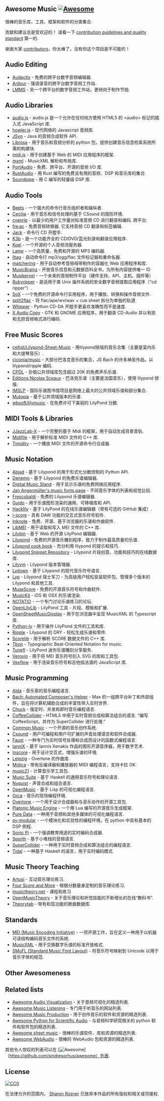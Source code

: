 <div class="github-widget" data-repo="ciconia/awesome-music"></div>

## Awesome Music [![Awesome](https://cdn.rawgit.com/sindresorhus/awesome/d7305f38d29fed78fa85652e3a63e154dd8e8829/media/badge.svg)](https://github.com/sindresorhus/awesome)

很棒的音乐库、工具、框架和软件的分类集合.

贡献和建议总是受欢迎的！ 请看一下 [contribution guidelines and quality standard](https://github.com/ciconia/awesome-music/blob/master/CONTRIBUTING.md) 第一的.

谢谢大家 [contributors](https://github.com/ciconia/awesome-music/graphs/contributors)，你太棒了，没有你这个项目是不可能的！


## Audio Editing

* [Audacity](https://github.com/audacity/audacity) - 免费的跨平台数字音频编辑器.
* [Ardour](http://ardour.org/) - 强调录音的跨平台数字音频工作站.
* [LMMS](https://lmms.io/) - 另一个跨平台的数字音频工作站，更倾向于制作节拍.

## Audio Libraries

* [audio.js](https://github.com/kolber/audiojs) - audio.js 是一个允许在任何地方使用 HTML5 的 &lt;audio&gt; 标记的插入式 JavaScript 库.
* [howler.js](https://github.com/goldfire/howler.js) - 现代网络的 Javascript 音频库.
* [JSyn](http://www.softsynth.com/jsyn/) - Java 的音频合成软件 API.
* [Librosa](https://github.com/librosa/librosa) - 用于音乐和音频分析的 python 包，提供创建音乐信息检索系统所需的构建块.
* [midi.js](https://github.com/mudcube/MIDI.js) - 用于创建基于 Web 的 MIDI 应用程序的框架.
* [mxml](https://github.com/venturemedia/mxml) - MusicXML 解析和布局库.
* [PortAudio](http://www.portaudio.com/) - 免费、跨平台、开源的音频 I/O 库.
* [RustAudio](https://github.com/RustAudio) - 用 Rust 编写的免费且有用的音频、DSP 和音乐库的集合.
* [Soundpipe](https://pbat.ch/proj/soundpipe.html) - 用 C 编写的轻量级 DSP 库.

## Audio Tools

* [Beets](http://beets.io/) - 一个强大的命令行音乐组织者和操纵者.
* [Cecilia](https://github.com/belangeo/cecilia5) - 用于音乐和信号处理的基于 CSound 的图形环境.
* [cyanrip](https://github.com/atomnuker/cyanrip)  - 以最少的用户工作量对标准音频 CD 进行翻录和编码. 跨平台.
* [fre:ac](https://github.com/enzo1982/freac)  - 免费音频转换器. 它支持音频 CD 翻录和标签编辑.
* [Jack](https://github.com/jack-cli-cd-ripper/jack) - 命令行 CD 开膛手.
* [K3b](https://github.com/KDE/k3b) - 是一个功能齐全的 CD/DVD/蓝光刻录和翻录应用程序.
* [Koel](https://github.com/phanan/koel) - 一个开源的个人音频流服务器.
* [Lame](http://lame.sourceforge.net/) - 一个高质量、免费和开源的 MP3 编码器.
* [lltag](https://github.com/bgoglin/lltag) - 自动命令行 mp3/ogg/flac 文件标记器和重命名器.
* [matchering](https://github.com/sergree/matchering) - 用于自动参考音频母带制作的容器化 Web 应用程序和库.
* [MusicBrainz](https://musicbrainz.org) - 开放音乐信息和元数据百科全书，为所有内容提供唯一 ID
* [Musikernel](https://github.com/j3ffhubb/musikernel) - 一个未来的音频制作平台（硬件支持、API、主机、插件等）
* [Rubyripper](https://github.com/bleskodev/rubyripper) - 是适用于类 Unix 操作系统的安全数字音频提取应用程序（“cd ripper”）.
* [SoX](http://sox.sourceforge.net/) - 一个免费的开源命令行实用程序，用于播放、转换和操作音频文件.
* [split2flac](https://github.com/ftrvxmtrx/split2flac) - 将 flac/ape/wv/wav + cue sheet 拆分为单独的轨道
* [Whipper](https://github.com/JoeLametta/whipper) - Python CD-DA 开膛手更喜欢准确性而不是速度.
* [X Audio Copy](https://github.com/giorgiofranceschi/xaudiocopy) - GTK 和 GNOME 应用程序，用于翻录 CD-Audio 并以有损和无损音频格式进行编码.

## Free Music Scores

* [cellist/Lilypond-Sheet-Music](https://github.com/cellist/Lilypond-Sheet-Music) - 用lilypond排版的音乐合集（主要是室内乐和大提琴音乐）.
* [ciconia/music](https://github.com/ciconia/music) - 大部分巴洛克音乐的集合，JS Bach 的许多神圣作品，以 lilypond/ripple 编码.
* [CPDL](http://www.cpdl.org/) - 合唱公共领域库包含超过 20K 的免费声乐乐谱.
* [Éditions Nicolas Sceaux](https://github.com/nsceaux/nenuvar) - 巴洛克乐谱（主要是法国音乐），使用 lilypond 排版.
* [IMSLP](http://imslp.org/) - 国际乐谱图书馆项目是网络上最大的公共领域乐谱和部分集合.
* [Mutopia](https://github.com/MutopiaProject/MutopiaProject) - 基于公共领域版本的乐谱.
* [wbsoft/lilymusic](https://github.com/wbsoft/lilymusic) - 在免费许可下美丽的 LilyPond 分数.

## MIDI Tools & Libraries

* [JJazzLab-X](https://github.com/jjazzboss/JJazzLab-X) - 一个完整的基于 Midi 的框架，用于自动生成背景音轨.
* [Midifile](http://midifile.sapp.org/) - 用于解析标准 MIDI 文件的 C++ 库.
* [Timidity](http://timidity.sourceforge.net/) - 一个播放 MIDI 文件的开源命令行合成器.

## Music Notation

* [Abjad](http://abjad.mbrsi.org/) - 基于 Lilypond 的用于形式化分数控制的 Python API.
* [Denemo](http://www.denemo.org/) - 基于 Lilypond 的免费乐谱编辑器.
* [Digital Music Stand](https://github.com/PatWie/digitalmusicstand) - 用于显示乐谱的免费网络应用程序.
* [Jan Angermüller's music fonts page](http://elbsound.studio/music_fonts.php) - 不同音乐字体的列表和视觉比较.
* [Frescobaldi](https://github.com/wbsoft/frescobaldi) - 免费的 Lilypond 乐谱编辑器.
* [Guido](http://guidolib.sourceforge.net/) - 用于乐谱图形渲染的通用、可移植库和 API.
* [Hacklily](https://www.hacklily.org) - 基于 LilyPond 的在线乐谱编辑器（带有可选的 GitHub 集成）.
* [i-score](http://www.i-score.org) - 具有 DAW 功能的交互式音乐符号软件.
* [Inknote](https://github.com/MichalPaszkiewicz/inknote) - 免费、开源、基于浏览器的乐谱和作曲软件.
* [LibMEI](https://github.com/DDMAL/libmei) - 用于读取和写入 MEI 文件的 C++ 库.
* [Lilybin](http://lilybin.com/) - 基于 Web 的开源 LilyPond 编辑器.
* [Lilypond](http://lilypond.org/) - 免费的开源音乐雕刻程序，致力于制作最高质量的乐谱.
* [Lilypond cook book](https://github.com/noteflakes/lilypond-cookbook/wiki/) - 充分利用 lilypond 的提示和技巧.
* [Lilypond Snippet Repository](http://lsr.di.unimi.it/) - Lilypond 片段创意、功能和技巧的在线数据库.
* [Lilyvm](https://github.com/olsonpm/lilyvm) - Lilypond 版本管理器.
* [Lydown](https://github.com/ciconia/lydown) - 基于 Lilypond 的现代音乐符号语言.
* [Lyp](https://github.com/noteflakes/lyp) - Lilypond 瑞士军刀 - 为高级用户轻松安装软件包、管理多个版本的 Lilypond 和其他工具.
* [MuseScore](https://github.com/musescore/MuseScore) - 免费的开源音乐符号和作曲软件.
* [MusicKit](https://github.com/venturemedia/musickit) - iOS 和 OSX 的乐谱渲染.
* [NOTATIO](http://notat.io/) - 一个专门讨论乐谱练习的论坛.
* [OpenLilyLib](https://github.com/openlilylib/snippets/) - LilyPond 工具 - 片段、模板和扩展.
* [OpenSheetMusicDisplay](https://github.com/opensheetmusicdisplay/opensheetmusicdisplay) - 用于在浏览器中呈现 MusicXML 的 Typescript 库.
* [Python-ly](https://pypi.python.org/pypi/python-ly) - 用于操作 LilyPond 文件的工具和库.
* [Ripple](https://github.com/ciconia/ripple/) - Lilypond 的 DRY - 轻松生成乐谱和零件.
* [Scorelib](http://scorelib.sapp.org/) - 用于解析 SCORE 数据文件的 C++ 库.
* [Tbon](https://github.com/Michael-F-Ellis/tbon) - Typographic Beat-Oriented Notation for music.
* [Tunefl](https://github.com/tiredpixel/tunefl) - LilyPond 迷你乐谱雕刻分享服务.
* [Verovio](https://github.com/rism-ch/verovio) - 用于将 MEI 音乐符号刻入 SVG 的库和工具包.
* [Vexflow](https://github.com/0xfe/vexflow) - 用于渲染音乐符号和吉他指法谱的 JavaScript 库.

## Music Programming

* [Alda](https://github.com/alda-lang/alda) - 音乐家的音乐编程语言.
* [Bach: Automated Composer's Helper](http://www.bachproject.net/) - Max 的一组跨平台补丁和外部组件，旨在将计算机辅助合成的丰富性带入实时世界.
* [Chuck](https://github.com/ccrma/chuck) - 强定时、并发和即时音乐编程语言.
* [CoffeeCollider](https://github.com/mohayonao/CoffeeCollider)  - HTML5 中用于实时音频合成和算法组合的语言.  “编写 CoffeeScript，并作为 SuperCollider 进行处理.”
* [Common Music](http://commonmusic.sourceforge.net/) - 一个开源的音乐创作系统.
* [Csound](http://csound.github.io/) - 用户可编程和用户可扩展的声音处理语言和软件合成器.
* [Faust](http://faust.grame.fr/) - 一种专门为实时信号处理和合成而设计的函数式编程语言.
* [IanniX](https://github.com/iannix/IanniX) - 基于 Iannis Xenakis 作品的图形开源音序器，用于数字艺术.
* [Inscore](http://inscore.sourceforge.net/) - 用于设计交互式、增强乐谱的环境.
* [Leipzig](https://github.com/ctford/leipzig) - Overtone 的作曲库.
* [Midica](https://github.com/truj/midica) - 带有反编译器和播放器的 MIDI 编程语言，支持卡拉 OK.
* [music21](http://web.mit.edu/music21/) - 计算音乐学工具包.
* [Music Suite](http://music-suite.github.io/docs/ref/) - 基于 Haskell 的通用音乐符号和理论语言.
* [Nyquist](https://www.cs.cmu.edu/~music/nyquist/) - 声音合成和组合语言.
* [OpenMusic](http://repmus.ircam.fr/openmusic/home) - 基于 Lisp 的可视化编程语言.
* [Orca](https://github.com/hundredrabbits/Orca) - 音乐的现场编程环境.
* [Overtone](https://github.com/overtone/overtone/) - 一个用于设计合成器和与音乐协作的开源工具包.
* [Platonic Music Engine](http://www.platonicmusicengine.com/) - 一个用 Lua 编写的开源音乐生成框架.
* [Pure Data](http://puredata.info/) - 一种用于音频和其他多媒体的可视化编程语言.
* [py-modular](http://py-modular.readthedocs.io/) - 一个模块化和实验性的编程环境，在 python 中具有基本的 DSP 例程.
* [Sonic Pi](http://sonic-pi.net/) - 一个强调教育用途的实时编码合成器.
* [Sporth](https://pbat.ch/proj/sporth.html) - 基于小堆栈的音频语言.
* [SuperCollider](http://supercollider.github.io/) - 一种用于实时音频合成和算法组合的编程语言.
* [Tidal](http://tidal.lurk.org/) - 一种基于 Haskell 的语言，用于实时编码模式.

## Music Theory Teaching

* [Artusi](https://www.artusi.xyz) - 互动音乐理论练习.
* [Four Score and More](https://fourscoreandmore.org/) - 根据分数量身定制的音乐理论练习.
* [musictheory.net](https://www.musictheory.net) - 课程和练习
* [OpenMusicTheory](http://openmusictheory.com/) - 关于音乐理论和听觉技能的不断增长的在线“教科书”.
* [Theorytab](https://www.hooktheory.com/theorytab) - 带有和弦功能的歌曲数据库.

## Standards

* [MEI (Music Encoding Initiative)](http://music-encoding.org/) - 一项开源工作，旨在定义一种用于以机器可读结构编码音乐文件的系统.
* [MusicXML](http://www.musicxml.com/) - 用于交换数字乐谱的标准开放格式.
* [SMuFL (Standard Music Font Layout)](http://www.smufl.org/) - 将音乐符号映射到 Unicode 以用于音乐字体的规范.

## Other Awesomeness

## Related lists

* [Awesome Audio Visualization](https://github.com/willianjusten/awesome-audio-visualization) - 关于音频可视化的精选列表.
* [Awesome Music Listening](https://github.com/ybayle/awesome-music-listening) - 专门用于听音乐的网站列表.
* [Awesome Music Production](https://github.com/adius/awesome-music-production) - 用于创作音乐的软件和资源的精选列表.
* [Awesome Python for Scientific Audio](https://github.com/faroit/awesome-python-scientific-audio) - 与音频科学研究相关的 python 软件和软件包的精选列表.
* [Awesome sheet music](https://github.com/adius/awesome-sheet-music) - 很棒的乐谱软件、库和资源的精选列表.
* [Awesome WebAudio](https://github.com/notthetup/awesome-webaudio) - 很棒的 WebAudio 包和资源的精选列表.

其他令人惊叹的列表可以在 [![Awesome](https://cdn.rawgit.com/sindresorhus/awesome/d7305f38d29fed78fa85652e3a63e154dd8e8829/media/badge.svg)]（https://github.com/sindresorhus/awesome）列表.

## License

[![CC0](https://i.creativecommons.org/p/zero/1.0/88x31.png)](https://creativecommons.org/publicdomain/zero/1.0/)

在法律允许的范围内， [Sharon Rosner](http://github.com/ciconia) 已放弃本作品的所有版权和相关或邻接权.
